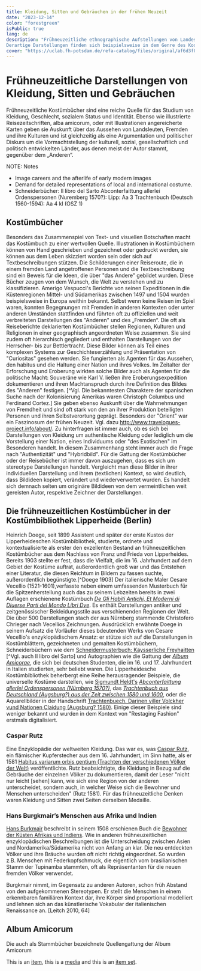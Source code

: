 ```yaml
---
title: Kleidung, Sitten und Gebräuchen in der frühen Neuzeit
date: "2023-12-14"
color: "forestgreen"
isPublic: true
lang: de
description: "Frühneuzeitliche ethnographische Aufstellungen von Landessitten und Gebräuchen wurden über die Darstellung der Kleidung einzelner Länder, ihrer Bewohner und der verschiedenen Stände abgebildet. Das frühneuzeitliche Interesse an Exotica - also an Gegenständen, Menschen, Tieren, Pflanzen, Traditionen usw. aus unbekannten Regionen - ist in diesem Kontext von besonderem Interesse. Die Öffnung der Neuen Welt, sowohl Amerikas als auch Asiens, für den internationalen Handel ermöglichte es Sammlern, exotische Objekte für ihre Museen zu sammeln. Naturhistoriker und Mediziner mussten den Status quo der nachmittelalterlichen Biologie und Wissenschaft neu überdenken. Die Erfindung des Buchdrucks sorgte ab 1500 für eine schnelle Verbreitung dieses neuen Wissens in der gesamten westlichen Welt.
Derartige Darstellungen finden sich beispielsweise in dem Genre des Kostümbuchs oder Reisebeichts, aber auch in sogenannten Stammbüchern, auch Album Amicorum genannt."
cover: "https://uclab.fh-potsdam.de/refa-catalog/files/original/af6d3f80b1b5690cf68dae59dcfb0909bd2e6ea9.jpg"
---
```


# Frühneuzeitliche Darstellungen von Kleidung, Sitten und Gebräuchen
Frühneuzeitliche Kostümbücher sind eine reiche Quelle für das Studium von Kleidung, Geschlecht, sozialem Status und Identität. Ebenso wie illustrierte Reisezeitschriften, alba amicorum, oder mit Illustrationen angereicherte Karten geben sie Auskunft über das Aussehen von Landsleuten, Fremden und ihre Kulturen und ist gleichzeitig als eine Argumentation und politischer Diskurs um die Vormachtstellung der kulturell, sozial, gesellschaftlich und politisch entwickelten Länder, aus denen meist der Autor stammt, gegenüber dem „Anderen“.

NOTE: Notes
-	Image careers and the afterlife of early modern images
-	Demand for detailed representations of local and international costume.
-	Schneiderbücher: Il libro del Sarto
Abconterfaittung allerlei Ordenspersonen (Nuremberg 1570?): Lipp: Aa 3
Trachtenbuch (Deutsch 1560-1594): Aa 4 kl (OSZ 1)


## Kostümbücher
Besonders das Zusammenspiel von Text- und visuellen Botschaften macht das Kostümbuch zu einer wertvollen Quelle. Illustrationen in Kostümbüchern können von Hand geschrieben und gezeichnet oder gedruckt werden, sie können aus dem Leben skizziert worden sein oder sich auf Textbeschreibungen stützen. Die Schilderungen einer Reiseroute, die in einem fremden Land angetroffenen Personen und die Textbeschreibung sind ein Beweis für die Ideen, die über "das Andere" gebildet wurden.  Diese  Bücher zeugen von dem Wunsch, die Welt zu verstehen und zu klassifizieren. Amerigo Vespucci's Berichte von seinen Expeditionen in die Küstenregionen Mittel- und Südamerikas zwischen 1497 und 1504 wurden beispielsweise in Europa weithin bekannt. Selbst wenn keine Reisen im Spiel waren, konnten  Begegnungen mit Fremden in anderen Kontexten oder unter anderen Umständen stattfinden und führten oft zu offiziellen und weit verbreiteten Darstellungen des "Anderen" und des „Fremden“.
Die oft als Reiseberichte deklarierten Kostümbücher stellen Regionen, Kulturen und Religionen in einer geographisch angeordneten Weise zusammen. Sie sind zudem oft hierarchisch gegliedert und enthalten Darstellungen von der Herrscher- bis zur Bettlertracht. 
Diese Bilder können als Teil eines komplexen Systems zur Geschichteserzählung und Präsentation von "Curiositas" gesehen werden. Sie fungierten als Agenten für das  Aussehen, den habitus und die Haltung einer Nation und ihres Volkes. Im Zeitalter der Erforschung und Eroberung wirkten solche Bilder auch als Agenten für die politische Macht: Souveräne wie Karl V. ließen ihre Eroberungsexpedition dokumentieren und ihren  Machtanspruch durch ihre Definition des Bildes des "Anderen" festigen. [^Vgl. Die bekanntesten Charaktere der spanischen Suche nach der Kolonisierung Amerikas waren Christoph Columbus und Ferdinand Cortez.]
Sie geben ebenso Auskunft über die Wahrnehmungen von Fremdheit und sind oft stark von den an ihrer Produktion beteiligten Personen und ihren Selbstverortung geprägt. Besonders der "Orient" war ein Faszinosum der frühen Neuzeit. Vgl. dazu http://www.travelogues-project.info/about/. Zu hinterfragen ist immer auch, ob es sich bei Darstellungen von Kleidung um authentische Kleidung oder lediglich um die Vorstellung einer Nation, eines Individuums oder "des Exotischen" im Besonderen handelt. 
In diesem Zusammenhang steht immer auch die Frage nach "Authentizität" und "Hybridbild". Für die Gattung der Kostümbücher oder der Reisebücher ist immer davon auszugehen, dass es sich um stereotype Darstellungen handelt. Vergleicht man diese Bilder in ihrer individuellen Darstellung und ihrem (textlichen) Kontext, so wird deutlich, dass Bildideen kopiert, verändert und wiederverwertet wurden. Es handelt sich demnach selten um originäre Bildideen von dem vermeintlichen weit gereisten Autor, respektive Zeichner der Darstellungen. 

## Die frühneuzeitlichen Kostümbücher in der Kostümbibliothek Lipperheide (Berlin) 
Heinrich Doege, seit 1899 Assistent und später der erste Kustos der Lipperheideschen Kostümbibliothek, studierte, ordnete und kontextualisierte als erster den exzellenten Bestand an frühneuzeitlichen Kostümbücher aus dem Nachlass von Franz und Frieda von Lipperheides. Bereits 1903 stellte er fest, dass die Vielfalt, die im 16. Jahrhundert auf dem Gebiet der Kostüme auftrat, außerordentlich groß war und das Entstehen einer Literatur, die diesen Reichtum in Bildern zu fassen suchte, außerordentlich begünstigte.[^Doege 1903] Der italienische Maler Cesare Vecellio (1521-1601),verfasste neben einem umfassenden Musterbuch für die Spitzenherstellung auch das zu seinem Lebzeiten bereits in zwei Auflagen erschienene Kostümbuch *[De Gli Habiti Antichi, Et Moderni di Diuerse Parti del Mondo Libri Dve](http://digital.ub.uni-duesseldorf.de/ihd/content/titleinfo/136580)*. Es enthält Darstellungen antiker und zeitgenössischer Bekleidungsstile aus verschienenden Regionen der Welt. Die über 500 Darstellungen stach der aus Nürnberg stammende Christofero Chrieger nach Vecellios Zeichnungen. 
Ausdrücklich erwähnte Doege in seinem Aufsatz die Vorläufer dieses bdeutenden Werks von Cesare Vecellio's enzyklopädischem Ansatz: er stütze sich auf die Darstellungen in Kostümblättern, gezeichneten und gemalten Kostümbüchern, Schneiderbüchern wie dem [Schneidermusterbuch: Käysserliche Freyhaitten](https://smb.museum-digital.de/index.php?t=listen&gesusa=20&ort_id=27450) [^Vgl. auch Il libro del Sarto] und Autographien wie die Gattung der *[Album Amicorae](item/41434)*, die sich bei deutschen Studenten, die im 16. und 17. Jahrhundert in Italien studierten, sehr beliebt waren. Die Lipperheidesche Kostümbibliothek beherbergt eine Reihe herausragender Beispiele, die universelle Kostüme darstellen, wie [Sigmundt Heldt's](item/39055) *[Abconterfaittung allerlei Ordenspersonen (Nürnberg 1570?)](item/39072)*, das *[Trachtenbuch aus Deutschland (Augsburg?) aus der Zeit zwischen 1580 und 1600](item/39082)*, oder die Aquarellbilder in der Handschrift [Trachtenbuech. Darinen viller Volckher vund Nationen Claidung (Augsburg? 1580)](item/39076). Einige dieser Beispiele sind weniger bekannt und wurden in dem Kontext von "Restaging Fashion" erstmals digitalisiert.

### Caspar Rutz
Eine Enzyklopädie der weltweiten Kleidung. Das war es, was [Caspar Rutz](item/39096), ein flämischer Kupferstecher aus dem 16. Jahrhundert, im Sinn hatte, als er 1581 [Habitus variarum orbis gentium (Trachten der verschiedenen Völker der Welt)](item/39098) veröffentlichte. Rutz beabsichtigte, die Kleidung in Bezug auf die Gebräuche der einzelnen Völker zu dokumentieren, damit der Leser "nicht nur leicht [sehen] kann, wie sich eine Region von der anderen unterscheidet, sondern auch, in welcher Weise sich die Bewohner und Menschen unterscheiden" (Rutz 1581). Für das frühneuzeitliche Denken waren Kleidung und Sitten zwei Seiten derselben Medaille.

### Hans Burgkmair’s Menschen aus Afrika und Indien
[Hans Burkmair]() beschreibt in seinem 1508 erschienen Buch die [Bewohner der Küsten Afrikas und Indiens](). Wie in anderen frühneuzeitlichen enzyklopädischen Beschreibungen ist die Unterscheidung zwischen Asien und Nordamerika/Südamerika nicht von Anfang an klar. Die neu entdeckten Völker und ihre Bräuche wurden oft nicht richtig eingeordnet. So wurden z.B. Menschen mit Federkopfschmuck, die eigentlich vom brasilianischen Stamm der Tupinamba stammten, oft als Repräsentanten für die neuen fremden Völker verwendet.

Burgkmair nimmt, im Gegensatz zu anderen Autoren, schon früh Abstand von den aufgekommenen Stereotypen. Er stellt die Menschen in einem erkennbaren familiären Kontext dar, ihre Körper sind proportional modelliert und lehnen sich an das künstlerische Vokabular der italienischen Renaissance an. [Leitch 2010, 64]


## Album Amicorum
Die auch als Stammbücher bezeichnete Quellengattung der Album Amicorum 

This is an [item](item/463), this is a [media](media/1602) and this is an [item set](set/31735).
